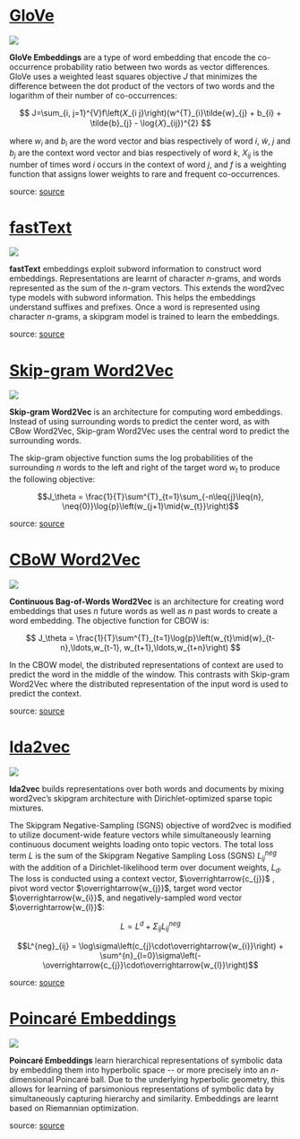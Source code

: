 # [GloVe](https://paperswithcode.com/method/glove)
![](./img/Screen_Shot_2020-05-26_at_1.48.38_PM.png)

**GloVe Embeddings** are a type of word embedding that encode the co-occurrence probability ratio between two words as vector differences. GloVe uses a weighted least squares objective $J$ that minimizes the difference between the dot product of the vectors of two words and the logarithm of their number of co-occurrences:

$$ J=\sum_{i, j=1}^{V}f\left(𝑋_{i j}\right)(w^{T}_{i}\tilde{w}_{j} + b_{i} + \tilde{b}_{j} - \log{𝑋}_{ij})^{2} $$

where $w_{i}$ and $b_{i}$ are the word vector and bias respectively of word $i$, $\tilde{w}$, $j$ and $b_{j}$ are the context word vector and bias respectively of word $k$, $X_{ij}$ is the number of times word $i$ occurs in the context of word $j$, and $f$ is a weighting function that assigns lower weights to rare and frequent co-occurrences.

source: [source](https://www.aclweb.org/anthology/D14-1162/)
# [fastText](https://paperswithcode.com/method/fasttext)
![](./img/Screen_Shot_2020-05-26_at_11.40.58_PM.png)

**fastText** embeddings exploit subword information to construct word embeddings. Representations are learnt of character $n$-grams, and words represented as the sum of the $n$-gram vectors. This extends the word2vec type models with subword information. This helps the embeddings understand suffixes and prefixes. Once a word is represented using character $n$-grams, a skipgram model is trained to learn the embeddings.

source: [source](http://arxiv.org/abs/1607.04606v2)
# [Skip-gram Word2Vec](https://paperswithcode.com/method/skip-gram-word2vec)
![](./img/Screen_Shot_2020-05-26_at_2.04.55_PM.png)

**Skip-gram Word2Vec** is an architecture for computing word embeddings. Instead of using surrounding words to predict the center word, as with CBow Word2Vec, Skip-gram Word2Vec uses the central word to predict the surrounding words.

The skip-gram objective function sums the log probabilities of the surrounding $n$ words to the left and right of the target word $w_{t}$ to produce the following objective:

$$J_\theta = \frac{1}{T}\sum^{T}_{t=1}\sum_{-n\leq{j}\leq{n}, \neq{0}}\log{p}\left(w_{j+1}\mid{w_{t}}\right)$$

source: [source](http://arxiv.org/abs/1301.3781v3)
# [CBoW Word2Vec](https://paperswithcode.com/method/cbow-word2vec)
![](./img/Screen_Shot_2020-05-26_at_2.04.47_PM.png)

**Continuous Bag-of-Words Word2Vec** is an architecture for creating word embeddings that uses $n$ future words as well as $n$ past words to create a word embedding. The objective function for CBOW is:

$$ J_\theta = \frac{1}{T}\sum^{T}_{t=1}\log{p}\left(w_{t}\mid{w}_{t-n},\ldots,w_{t-1}, w_{t+1},\ldots,w_{t+n}\right) $$

In the CBOW model, the distributed representations of context are used to predict the word in the middle of the window. This contrasts with Skip-gram Word2Vec where the distributed representation of the input word is used to predict the context.

source: [source](http://arxiv.org/abs/1301.3781v3)
# [lda2vec](https://paperswithcode.com/method/lda2vec)
![](./img/Screen_Shot_2020-05-26_at_11.18.34_PM.png)

**lda2vec** builds representations over both words and documents by mixing word2vec’s skipgram architecture with Dirichlet-optimized sparse topic mixtures. 

The Skipgram Negative-Sampling (SGNS) objective of word2vec is modified to utilize document-wide feature vectors while simultaneously learning continuous document weights loading onto topic vectors. The total loss term $L$ is the sum of the Skipgram Negative Sampling Loss (SGNS) $L^{neg}_{ij}$ with the addition of a Dirichlet-likelihood term over document weights, $L_{d}$. The loss is conducted using a context vector, $\overrightarrow{c_{j}}$ , pivot word vector $\overrightarrow{w_{j}}$, target word vector $\overrightarrow{w_{i}}$, and negatively-sampled word vector $\overrightarrow{w_{l}}$:

$$ L = L^{d} + \Sigma_{ij}L^{neg}_{ij} $$

$$L^{neg}_{ij} = \log\sigma\left(c_{j}\cdot\overrightarrow{w_{i}}\right) + \sum^{n}_{l=0}\sigma\left(-\overrightarrow{c_{j}}\cdot\overrightarrow{w_{l}}\right)$$

source: [source](http://arxiv.org/abs/1605.02019v1)
# [Poincaré Embeddings](https://paperswithcode.com/method/poincare-embeddings)
![](./img/Screen_Shot_2020-05-26_at_11.33.13_PM.png)

**Poincaré Embeddings** learn hierarchical representations of symbolic data by embedding them into hyperbolic space -- or more precisely into an $n$-dimensional Poincaré ball. Due to the underlying hyperbolic geometry, this allows for learning of parsimonious representations of symbolic data by simultaneously capturing hierarchy and similarity. Embeddings are learnt based on
Riemannian optimization.

source: [source](http://arxiv.org/abs/1705.08039v2)

